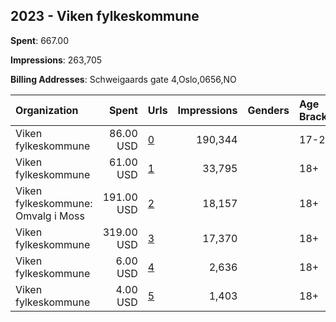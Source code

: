 ## 2023 - Viken fylkeskommune 
**Spent**: 667.00

**Impressions**: 263,705

**Billing Addresses**: Schweigaards gate 4,Oslo,0656,NO

|Organization|Spent|Urls|Impressions|Genders|Age Brackets|Country Codes|
|:---|---:|:---|---:|:---|:---|:---|
|Viken fylkeskommune|86.00 USD|[0](https://www.snap.com/political-ads/asset/612a829d82d7114a57e17cb83cbae0755654fd81612a9119a7f82f1029337d0f?mediaType=mp4)|190,344||17-25|norway|
|Viken fylkeskommune|61.00 USD|[1](https://www.snap.com/political-ads/asset/259e10523e41125817dfae184c22bd4eef18a6abdbabd0e9f0cb56d497e8403b?mediaType=mp4)|33,795||18+|norway|
|Viken fylkeskommune: Omvalg i Moss|191.00 USD|[2](https://www.snap.com/political-ads/asset/d923cfc5a8bde2f06437a2b717458b4370b4334beb3c659aba8614a54e92dcbd?mediaType=mp4)|18,157||18+|norway|
|Viken fylkeskommune|319.00 USD|[3](https://www.snap.com/political-ads/asset/cc881361f235d78e86b6a7b8e2c9e59d6fd6201f7ed165679b397cdc6f6a9fd1?mediaType=mp4)|17,370||18+|norway|
|Viken fylkeskommune|6.00 USD|[4](https://www.snap.com/political-ads/asset/b47939e68cb2ea71a89472b713a9866d2c6af4e7f8dd51b0c45eb7db5b311b96?mediaType=mp4)|2,636||18+|norway|
|Viken fylkeskommune|4.00 USD|[5](https://www.snap.com/political-ads/asset/32cfa5c45460d842fdbd063af2ba4aed8ac1fcf73962392463a782a9e01d34aa?mediaType=mp4)|1,403||18+|norway|
